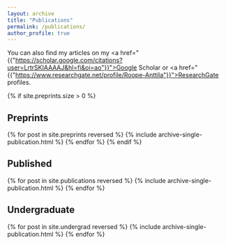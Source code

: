 ```yaml
---
layout: archive
title: "Publications"
permalink: /publications/
author_profile: true
---
```


You can also find my articles on my <a href="{{"https://scholar.google.com/citations?user=LrtrSKIAAAAJ&hl=fi&oi=ao"}}">Google Scholar</a> or <a href="{{"https://www.researchgate.net/profile/Roope-Anttila"}}">ResearchGate</a> profiles.

{% if site.preprints.size > 0 %}
## Preprints
{% for post in site.preprints reversed %} {% include archive-single-publication.html %} {% endfor %}
{% endif %}

## Published
{% for post in site.publications reversed %} {% include archive-single-publication.html %} {% endfor %}

## Undergraduate
{% for post in site.undergrad reversed %} {% include archive-single-publication.html %} {% endfor %}